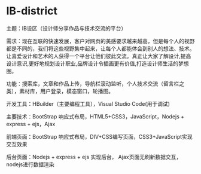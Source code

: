 # IB-district
主题：IB设区（设计师分享作品与技术交流的平台）

需求：现在互联的快速发展，客户对网页的美感要求越来越高，但是每个人的视野都是不同的，我们将这些视野集中起来，让每个人都能体会到别人的想法、技术。让喜爱设计和艺术的人获得一个平台让他们彼此交流。真正让大家了解设计,提高设计意识,更好地规划设计职业,品牌设计令插画更有价值,打造设计师生活的梦想圈。

功能：搜索库，文章和作品上传，导航栏滚动监听，个人技术交流（留言栏之类），素材库，用户登录，模态窗口，轮播图。

开发工具：HBuilder（主要编程工具），Visual Studio Code(用于调试) 

主要技术：BootStrap 响应式布局，HTML5+CSS3，JavaScript，Nodejs + express + ejs，Ajax

前端页面：BootStrap 响应式布局，DIV+CSS编写页面，CSS3+JavaScript实现交互效果

后台页面：Nodejs + express + ejs 实现后台， Ajax页面无刷新数据交互，nodejs进行数据渲染
